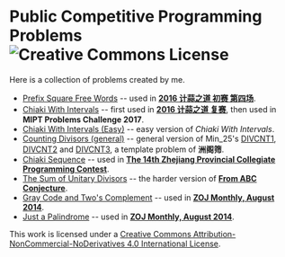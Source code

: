 # Public Competitive Programming Problems ![Creative Commons License](https://i.creativecommons.org/l/by-nc-nd/4.0/80x15.png)

Here is a collection of problems created by me.

+ [Prefix Square Free Words](http://www.spoj.com/problems/PSFWORDS) -- used in **[2016 计蒜之道 初赛 第四场](https://www.jisuanke.com/contest/390)**.
+ [Chiaki With Intervals](http://www.spoj.com/problems/INTDSET) -- first used in **[2016 计蒜之道 复赛](https://www.jisuanke.com/contest/397)**, then used in **MIPT Problems Challenge 2017**.
+ [Chiaki With Intervals (Easy)](http://www.spoj.com/problems/INTDSET) -- easy version of *Chiaki With Intervals*.
+ [Counting Divisors (general)](http://www.spoj.com/problems/DIVCNTK) -- general version of Min_25's [DIVCNT1](http://www.spoj.com/problems/DIVCNT1), [DIVCNT2](http://www.spoj.com/problems/DIVCNT2) and [DIVCNT3](http://www.spoj.com/problems/DIVCNT3), a template problem of **洲阁筛**.
+ [Chiaki Sequence](http://www.spoj.com/problems/A001856/) -- used in **[The 14th Zhejiang Provincial Collegiate Programming Contest](http://acm.zju.edu.cn/onlinejudge/showContestProblems.do?contestId=364)**.
+ [The Sum of Unitary Divisors](http://www.spoj.com/problems/UDIVSUM/) -- the harder version of **[From ABC Conjecture](http://acm.zju.edu.cn/onlinejudge/showProblem.do?problemCode=3881)**.
+ [Gray Code and Two's Complement]() -- used in **[ZOJ Monthly, August 2014](http://acm.zju.edu.cn/onlinejudge/showContestProblems.do?contestId=357)**.
+ [Just a Palindrome]() -- used in **[ZOJ Monthly, August 2014](http://acm.zju.edu.cn/onlinejudge/showContestProblems.do?contestId=357)**.

This work is licensed under a [Creative Commons Attribution-NonCommercial-NoDerivatives 4.0 International License](http://creativecommons.org/licenses/by-nc-nd/4.0/).